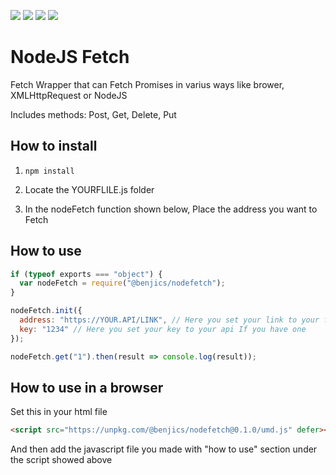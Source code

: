 
![](https://img.shields.io/npm/v/@benjics/nodefetch?style=flat-square)
![](https://img.shields.io/bundlephobia/min/@benjics/nodefetch?label=Install%20Size&style=flat-square)
![](https://img.shields.io/npm/l/@benjics/nodefetch?style=flat-square)
![](https://img.shields.io/jsdelivr/npm/hy/@benjics/nodefetch?label=Downloads&style=flat-square)

# NodeJS Fetch

Fetch Wrapper that can Fetch Promises in varius ways like brower, XMLHttpRequest or NodeJS

Includes methods: Post, Get, Delete, Put


## How to install

1.    `npm install`

2.    Locate the YOURFLILE.js folder

3.    In the nodeFetch function shown below, Place the address you want to Fetch


## How to use

```javascript
if (typeof exports === "object") {
  var nodeFetch = require("@benjics/nodefetch");
}

nodeFetch.init({
  address: "https://YOUR.API/LINK", // Here you set your link to your fetch address
  key: "1234" // Here you set your key to your api If you have one
});

nodeFetch.get("1").then(result => console.log(result));
```

## How to use in a browser

Set this in your html file

```html
<script src="https://unpkg.com/@benjics/nodefetch@0.1.0/umd.js" defer></script>
```
And then add the javascript file you made with "how to use" section under the script showed above
